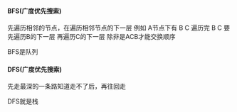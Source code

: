 #### BFS(广度优先搜索)
先遍历相邻的节点，在遍历相邻节点的下一层
例如 A节点下有 B C
遍历完 B C
要先遍历B的下一层
再遍历C的下一层
除非是ACB才能交换顺序

BFS是队列

#### DFS(广度优先搜索)
先走最深的一条路知道走不了后，再往回走

DFS就是栈
